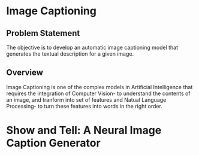# Image Captioning

## Problem Statement
The objective is to develop an automatic image captioning model that generates the textual description for a given image.

## Overview
Image Captioning is one of the complex models in Artificial Intelligence that requires the integration of Computer Vision- to understand the contents of an image, and tranform into set of features and Natual Language Processing- to turn these features into words in the right order.

# Show and Tell: A Neural Image Caption Generator
